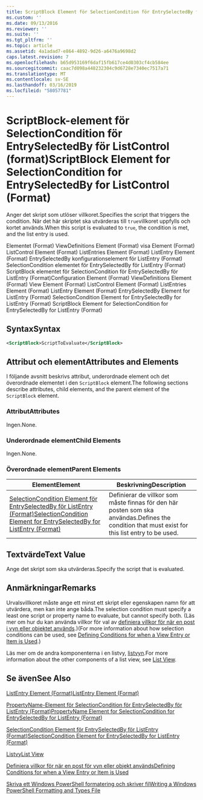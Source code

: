 ```yaml
---
title: ScriptBlock Element för SelectionCondition för EntrySelectedBy för ListControl (Format) | Microsoft Docs
ms.custom: ''
ms.date: 09/13/2016
ms.reviewer: ''
ms.suite: ''
ms.tgt_pltfrm: ''
ms.topic: article
ms.assetid: 4a1adad7-e864-4892-9d26-a6476a9698d2
caps.latest.revision: 7
ms.openlocfilehash: b65d953169f6daf15fb617ce4d0303cf4cb584ee
ms.sourcegitcommit: caac7d098a448232304c9d6728e7340ec7517a71
ms.translationtype: MT
ms.contentlocale: sv-SE
ms.lasthandoff: 03/16/2019
ms.locfileid: "58057781"
---
```

# <a name="scriptblock-element-for-selectioncondition-for-entryselectedby-for-listcontrol-format"></a><span data-ttu-id="5a21c-102">ScriptBlock-element för SelectionCondition för EntrySelectedBy för ListControl (format)</span><span class="sxs-lookup"><span data-stu-id="5a21c-102">ScriptBlock Element for SelectionCondition for EntrySelectedBy for ListControl (Format)</span></span>

<span data-ttu-id="5a21c-103">Anger det skript som utlöser villkoret.</span><span class="sxs-lookup"><span data-stu-id="5a21c-103">Specifies the script that triggers the condition.</span></span> <span data-ttu-id="5a21c-104">När det här skriptet ska utvärderas till `true`villkoret uppfylls och kortet används.</span><span class="sxs-lookup"><span data-stu-id="5a21c-104">When this script is evaluated to `true`, the condition is met, and the list entry is used.</span></span>

<span data-ttu-id="5a21c-105">Elementet (Format) ViewDefinitions Element (Format) visa Element (Format) ListControl Element (Format) ListEntries Element (Format) ListEntry Element (Format) EntrySelectedBy konfigurationselement för ListEntry (Format) SelectionCondition elementet för EntrySelectedBy för ListEntry (Format) ScriptBlock elementet för SelectionCondition för EntrySelectedBy för ListEntry (Format)</span><span class="sxs-lookup"><span data-stu-id="5a21c-105">Configuration Element (Format) ViewDefinitions Element (Format) View Element (Format) ListControl Element (Format) ListEntries Element (Format) ListEntry Element (Format) EntrySelectedBy Element for ListEntry (Format) SelectionCondition Element for EntrySelectedBy for ListEntry (Format) ScriptBlock Element for SelectionCondition for EntrySelectedBy for ListEntry (Format)</span></span>

## <a name="syntax"></a><span data-ttu-id="5a21c-106">Syntax</span><span class="sxs-lookup"><span data-stu-id="5a21c-106">Syntax</span></span>

```xml
<ScriptBlock>ScriptToEvaluate</ScriptBlock>
```

## <a name="attributes-and-elements"></a><span data-ttu-id="5a21c-107">Attribut och element</span><span class="sxs-lookup"><span data-stu-id="5a21c-107">Attributes and Elements</span></span>

<span data-ttu-id="5a21c-108">I följande avsnitt beskrivs attribut, underordnade element och det överordnade elementet i den `ScriptBlock` element.</span><span class="sxs-lookup"><span data-stu-id="5a21c-108">The following sections describe attributes, child elements, and the parent element of the `ScriptBlock` element.</span></span>

### <a name="attributes"></a><span data-ttu-id="5a21c-109">Attribut</span><span class="sxs-lookup"><span data-stu-id="5a21c-109">Attributes</span></span>

<span data-ttu-id="5a21c-110">Ingen.</span><span class="sxs-lookup"><span data-stu-id="5a21c-110">None.</span></span>

### <a name="child-elements"></a><span data-ttu-id="5a21c-111">Underordnade element</span><span class="sxs-lookup"><span data-stu-id="5a21c-111">Child Elements</span></span>

<span data-ttu-id="5a21c-112">Ingen.</span><span class="sxs-lookup"><span data-stu-id="5a21c-112">None.</span></span>

### <a name="parent-elements"></a><span data-ttu-id="5a21c-113">Överordnade element</span><span class="sxs-lookup"><span data-stu-id="5a21c-113">Parent Elements</span></span>

|<span data-ttu-id="5a21c-114">Element</span><span class="sxs-lookup"><span data-stu-id="5a21c-114">Element</span></span>|<span data-ttu-id="5a21c-115">Beskrivning</span><span class="sxs-lookup"><span data-stu-id="5a21c-115">Description</span></span>|
|-------------|-----------------|
|[<span data-ttu-id="5a21c-116">SelectionCondition Element för EntrySelectedBy för ListEntry (Format)</span><span class="sxs-lookup"><span data-stu-id="5a21c-116">SelectionCondition Element for EntrySelectedBy for ListEntry (Format)</span></span>](./selectioncondition-element-for-entryselectedby-for-listcontrol-format.md)|<span data-ttu-id="5a21c-117">Definierar de villkor som måste finnas för den här posten som ska användas.</span><span class="sxs-lookup"><span data-stu-id="5a21c-117">Defines the condition that must exist for this list entry to be used.</span></span>|

## <a name="text-value"></a><span data-ttu-id="5a21c-118">Textvärde</span><span class="sxs-lookup"><span data-stu-id="5a21c-118">Text Value</span></span>

<span data-ttu-id="5a21c-119">Ange det skript som ska utvärderas.</span><span class="sxs-lookup"><span data-stu-id="5a21c-119">Specify the script that is evaluated.</span></span>

## <a name="remarks"></a><span data-ttu-id="5a21c-120">Anmärkningar</span><span class="sxs-lookup"><span data-stu-id="5a21c-120">Remarks</span></span>

<span data-ttu-id="5a21c-121">Urvalsvillkoret måste ange ett minst ett skript eller egenskapen namn för att utvärdera, men kan inte ange båda.</span><span class="sxs-lookup"><span data-stu-id="5a21c-121">The selection condition must specify a least one script or property name to evaluate, but cannot specify both.</span></span> <span data-ttu-id="5a21c-122">(Läs mer om hur du kan använda villkor för val av [definiera villkor för när en post i vyn eller objektet används](./defining-conditions-for-displaying-data.md).)</span><span class="sxs-lookup"><span data-stu-id="5a21c-122">(For more information about how selection conditions can be used, see [Defining Conditions for when a View Entry or Item is Used](./defining-conditions-for-displaying-data.md).)</span></span>

<span data-ttu-id="5a21c-123">Läs mer om de andra komponenterna i en listvy, [listvyn](./creating-a-list-view.md).</span><span class="sxs-lookup"><span data-stu-id="5a21c-123">For more information about the other components of a list view, see [List View](./creating-a-list-view.md).</span></span>

## <a name="see-also"></a><span data-ttu-id="5a21c-124">Se även</span><span class="sxs-lookup"><span data-stu-id="5a21c-124">See Also</span></span>

[<span data-ttu-id="5a21c-125">ListEntry Element (Format)</span><span class="sxs-lookup"><span data-stu-id="5a21c-125">ListEntry Element (Format)</span></span>](./listentry-element-for-listcontrol-format.md)

[<span data-ttu-id="5a21c-126">PropertyName-Element för SelectionCondition för EntrySelectedBy för ListEntry (Format)</span><span class="sxs-lookup"><span data-stu-id="5a21c-126">PropertyName Element for SelectionCondition for EntrySelectedBy for ListEntry (Format)</span></span>](./propertyname-element-for-selectioncondition-for-entryselectedby-for-listcontrol-format.md)

[<span data-ttu-id="5a21c-127">SelectionCondition Element för EntrySelectedBy för ListEntry (Format)</span><span class="sxs-lookup"><span data-stu-id="5a21c-127">SelectionCondition Element for EntrySelectedBy for ListEntry (Format)</span></span>](./selectioncondition-element-for-entryselectedby-for-listcontrol-format.md)

[<span data-ttu-id="5a21c-128">Listvy</span><span class="sxs-lookup"><span data-stu-id="5a21c-128">List View</span></span>](./creating-a-list-view.md)

[<span data-ttu-id="5a21c-129">Definiera villkor för när en post för vyn eller objekt används</span><span class="sxs-lookup"><span data-stu-id="5a21c-129">Defining Conditions for when a View Entry or Item is Used</span></span>](./defining-conditions-for-displaying-data.md)

[<span data-ttu-id="5a21c-130">Skriva ett Windows PowerShell formatering och skriver fil</span><span class="sxs-lookup"><span data-stu-id="5a21c-130">Writing a Windows PowerShell Formatting and Types File</span></span>](./writing-a-powershell-formatting-file.md)
